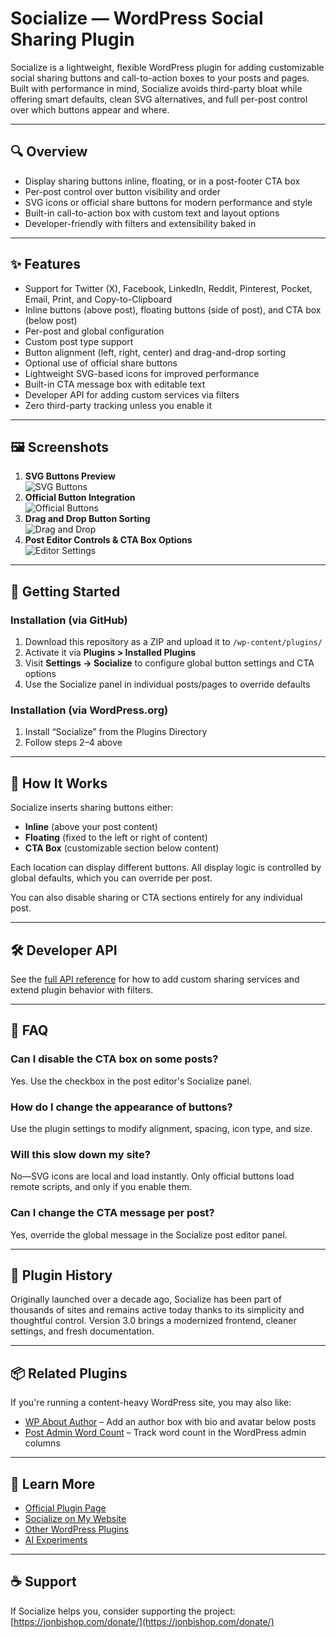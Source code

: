 # Socialize — WordPress Social Sharing Plugin

Socialize is a lightweight, flexible WordPress plugin for adding customizable social sharing buttons and call-to-action boxes to your posts and pages. Built with performance in mind, Socialize avoids third-party bloat while offering smart defaults, clean SVG alternatives, and full per-post control over which buttons appear and where.

---

## 🔍 Overview

- Display sharing buttons inline, floating, or in a post-footer CTA box  
- Per-post control over button visibility and order  
- SVG icons or official share buttons for modern performance and style  
- Built-in call-to-action box with custom text and layout options  
- Developer-friendly with filters and extensibility baked in

---

## ✨ Features

- Support for Twitter (X), Facebook, LinkedIn, Reddit, Pinterest, Pocket, Email, Print, and Copy-to-Clipboard
- Inline buttons (above post), floating buttons (side of post), and CTA box (below post)
- Per-post and global configuration
- Custom post type support
- Button alignment (left, right, center) and drag-and-drop sorting
- Optional use of official share buttons
- Lightweight SVG-based icons for improved performance
- Built-in CTA message box with editable text
- Developer API for adding custom services via filters
- Zero third-party tracking unless you enable it

---

## 🖼️ Screenshots

1. **SVG Buttons Preview**  
   ![SVG Buttons](socialize-screenshot-1.png)
2. **Official Button Integration**  
   ![Official Buttons](socialize-screenshot-2.png)
3. **Drag and Drop Button Sorting**  
   ![Drag and Drop](socialize-screenshot-3.png)
4. **Post Editor Controls & CTA Box Options**  
   ![Editor Settings](socialize-screenshot-4.png)

---

## 🚀 Getting Started

### Installation (via GitHub)

1. Download this repository as a ZIP and upload it to `/wp-content/plugins/`
2. Activate it via **Plugins > Installed Plugins**
3. Visit **Settings → Socialize** to configure global button settings and CTA options
4. Use the Socialize panel in individual posts/pages to override defaults

### Installation (via WordPress.org)

1. Install “Socialize” from the Plugins Directory
2. Follow steps 2–4 above

---

## 🧠 How It Works

Socialize inserts sharing buttons either:

- **Inline** (above your post content)
- **Floating** (fixed to the left or right of content)
- **CTA Box** (customizable section below content)

Each location can display different buttons. All display logic is controlled by global defaults, which you can override per post.

You can also disable sharing or CTA sections entirely for any individual post.

---

## 🛠 Developer API

See the [full API reference](https://jonbishop.com/downloads/wordpress-plugins/socialize/socialize-api/) for how to add custom sharing services and extend plugin behavior with filters.

---

## 🙋 FAQ

### Can I disable the CTA box on some posts?

Yes. Use the checkbox in the post editor's Socialize panel.

### How do I change the appearance of buttons?

Use the plugin settings to modify alignment, spacing, icon type, and size.

### Will this slow down my site?

No—SVG icons are local and load instantly. Only official buttons load remote scripts, and only if you enable them.

### Can I change the CTA message per post?

Yes, override the global message in the Socialize post editor panel.

---

## 🔄 Plugin History

Originally launched over a decade ago, Socialize has been part of thousands of sites and remains active today thanks to its simplicity and thoughtful control. Version 3.0 brings a modernized frontend, cleaner settings, and fresh documentation.

---

## 📦 Related Plugins

If you're running a content-heavy WordPress site, you may also like:

- [WP About Author](https://wordpress.org/plugins/wp-about-author/) – Add an author box with bio and avatar below posts  
- [Post Admin Word Count](https://wordpress.org/plugins/post-admin-word-count/) – Track word count in the WordPress admin columns

---

## 🧭 Learn More

- [Official Plugin Page](https://wordpress.org/plugins/socialize/)  
- [Socialize on My Website](https://jonbishop.com/downloads/wordpress-plugins/socialize/)  
- [Other WordPress Plugins](https://jonbishop.com/downloads/wordpress-plugins/)  
- [AI Experiments](https://jonbishop.com/experiments/)

---

## ☕ Support

If Socialize helps you, consider supporting the project:  
[https://jonbishop.com/donate/](https://jonbishop.com/donate/)
